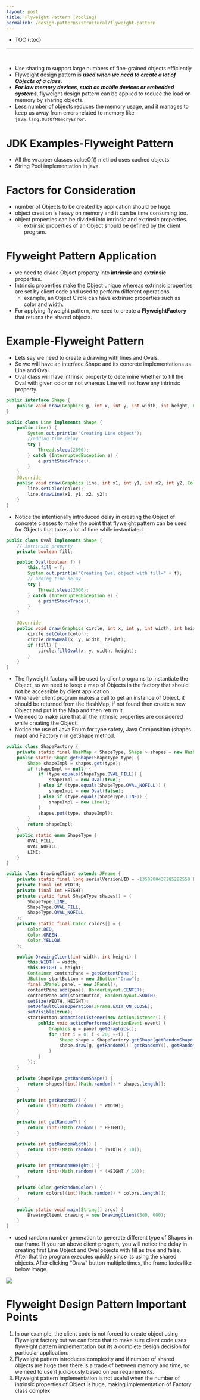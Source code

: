 ```yaml
---
layout: post
title: Flyweight Pattern (Pooling)
permalink: /design-patterns/structural/flyweight-pattern
---
```


- TOC
{:toc}

<hr><br>

- Use sharing to support large numbers of fine-grained objects efficiently
- Flyweight design pattern is ***used when we need to create a lot of Objects of a class***.
- ***For low memory devices, such as mobile devices or embedded systems***, flyweight design pattern can be applied to reduce the load on memory by sharing objects.
- Less number of objects reduces the memory usage, and it manages to keep us away from errors related to memory like `java.lang.OutOfMemoryError`.

# JDK Examples-Flyweight Pattern
- All the wrapper classes valueOf() method uses cached objects.
-	String Pool implementation in java.

# Factors for Consideration
- number of Objects to be created by application should be huge.
- object creation is heavy on memory and it can be time consuming too.
- object properties can be divided into intrinsic and extrinsic properties.
  - extrinsic properties of an Object should be defined by the client program.

# Flyweight Pattern Application
- we need to divide Object property into **intrinsic** and **extrinsic** properties.
- Intrinsic properties make the Object unique whereas extrinsic properties are set by client code and used to perform different operations.
  - example, an Object Circle can have extrinsic properties such as color and width.
- For applying flyweight pattern, we need to create a **FlyweightFactory** that returns the shared objects.

# Example-Flyweight Pattern
- Lets say we need to create a drawing with lines and Ovals.
- So we will have an interface Shape and its concrete implementations as Line and Oval.
- Oval class will have intrinsic property to determine whether to fill the Oval with given color or not whereas Line will not have any intrinsic property.

```java
public interface Shape {
    public void draw(Graphics g, int x, int y, int width, int height, Color color);
}
```
```java
public class Line implements Shape {
    public Line() {
        System.out.println("Creating Line object");
        //adding time delay
        try {
            Thread.sleep(2000);
        } catch (InterruptedException e) {
            e.printStackTrace();
        }
    }
    @Override
    public void draw(Graphics line, int x1, int y1, int x2, int y2, Color color) {
        line.setColor(color);
        line.drawLine(x1, y1, x2, y2);
    }
}
```
- Notice the intentionally introduced delay in creating the Object of concrete classes to make the point that flyweight pattern can be used for Objects that takes a lot of time while instantiated.

```java
public class Oval implements Shape {
    // intrinsic property
    private boolean fill;

    public Oval(boolean f) {
        this.fill = f;
        System.out.println("Creating Oval object with fill=" + f);
        // adding time delay
        try {
            Thread.sleep(2000);
        } catch (InterruptedException e) {
            e.printStackTrace();
        }
    }

    @Override
    public void draw(Graphics circle, int x, int y, int width, int height, Color color) {
        circle.setColor(color);
        circle.drawOval(x, y, width, height);
        if (fill) {
            circle.fillOval(x, y, width, height);
        }
    }
}
```
- The flyweight factory will be used by client programs to instantiate the Object, so we need to keep a map of Objects in the factory that should not be accessible by client application.
- Whenever client program makes a call to get an instance of Object, it should be returned from the HashMap, if not found then create a new Object and put in the Map and then return it.
- We need to make sure that all the intrinsic properties are considered while creating the Object.
- Notice the use of Java Enum for type safety, Java Composition (shapes map) and Factory n in getShape method.

```java
public class ShapeFactory {
    private static final HashMap < ShapeType, Shape > shapes = new HashMap < ShapeType, Shape > ();
    public static Shape getShape(ShapeType type) {
        Shape shapeImpl = shapes.get(type);
        if (shapeImpl == null) {
            if (type.equals(ShapeType.OVAL_FILL)) {
                shapeImpl = new Oval(true);
            } else if (type.equals(ShapeType.OVAL_NOFILL)) {
                shapeImpl = new Oval(false);
            } else if (type.equals(ShapeType.LINE)) {
                shapeImpl = new Line();
            }
            shapes.put(type, shapeImpl);
        }
        return shapeImpl;
    }
    public static enum ShapeType {
        OVAL_FILL,
        OVAL_NOFILL,
        LINE;
    }
}
```
```java
public class DrawingClient extends JFrame {
    private static final long serialVersionUID = -1350200437285282550 L;
    private final int WIDTH;
    private final int HEIGHT;
    private static final ShapeType shapes[] = {
        ShapeType.LINE,
        ShapeType.OVAL_FILL,
        ShapeType.OVAL_NOFILL
    };
    private static final Color colors[] = {
        Color.RED,
        Color.GREEN,
        Color.YELLOW
    };

    public DrawingClient(int width, int height) {
        this.WIDTH = width;
        this.HEIGHT = height;
        Container contentPane = getContentPane();
        JButton startButton = new JButton("Draw");
        final JPanel panel = new JPanel();
        contentPane.add(panel, BorderLayout.CENTER);
        contentPane.add(startButton, BorderLayout.SOUTH);
        setSize(WIDTH, HEIGHT);
        setDefaultCloseOperation(JFrame.EXIT_ON_CLOSE);
        setVisible(true);
        startButton.addActionListener(new ActionListener() {
            public void actionPerformed(ActionEvent event) {
                Graphics g = panel.getGraphics();
                for (int i = 0; i < 20; ++i) {
                    Shape shape = ShapeFactory.getShape(getRandomShape());
                    shape.draw(g, getRandomX(), getRandomY(), getRandomWidth(), getRandomHeight(), getRandomColor());
                }
            }
        });
    }

    private ShapeType getRandomShape() {
        return shapes[(int)(Math.random() * shapes.length)];
    }

    private int getRandomX() {
        return (int)(Math.random() * WIDTH);
    }

    private int getRandomY() {
        return (int)(Math.random() * HEIGHT);
    }

    private int getRandomWidth() {
        return (int)(Math.random() * (WIDTH / 10));
    }

    private int getRandomHeight() {
        return (int)(Math.random() * (HEIGHT / 10));
    }

    private Color getRandomColor() {
        return colors[(int)(Math.random() * colors.length)];
    }

    public static void main(String[] args) {
        DrawingClient drawing = new DrawingClient(500, 600);
    }
}
```
- used random number generation to generate different type of Shapes in our frame. If you run above client program, you will notice the delay in creating first Line Object and Oval objects with fill as true and false. After that the program executes quickly since its using the shared objects. After clicking "Draw" button multiple times, the frame looks like below image.

![]({{site.cdn}}/design-patterns/structural-flyweigh-output.png)

# Flyweight Design Pattern Important Points
1.	In our example, the client code is not forced to create object using Flyweight factory but we can force that to make sure client code uses flyweight pattern implementation but its a complete design decision for particular application.
2.	Flyweight pattern introduces complexity and if number of shared objects are huge then there is a trade of between memory and time, so we need to use it judiciously based on our requirements.
3.	Flyweight pattern implementation is not useful when the number of intrinsic properties of Object is huge, making implementation of Factory class complex.
